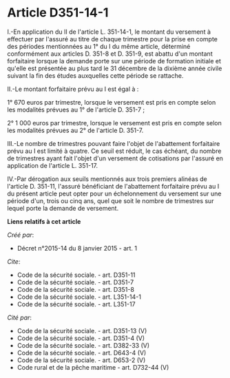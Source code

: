 # Article D351-14-1

I.-En application du II de l'article L. 351-14-1, le montant du versement à effectuer par l'assuré au titre de chaque
trimestre pour la prise en compte des périodes mentionnées au 1° du I du même article, déterminé conformément aux articles D.
351-8 et D. 351-9, est abattu d'un montant forfaitaire lorsque la demande porte sur une période de formation initiale et
qu'elle est présentée au plus tard le 31 décembre de la dixième année civile suivant la fin des études auxquelles cette
période se rattache. 

II.-Le montant forfaitaire prévu au I est égal à : 

1° 670 euros par trimestre, lorsque le versement est pris en compte selon les modalités prévues au 1° de l'article D.
351-7 ; 

2° 1 000 euros par trimestre, lorsque le versement est pris en compte selon les modalités prévues au 2° de l'article D.
351-7. 

III.-Le nombre de trimestres pouvant faire l'objet de l'abattement forfaitaire prévu au I est limité à quatre. Ce seuil est
réduit, le cas échéant, du nombre de trimestres ayant fait l'objet d'un versement de cotisations par l'assuré en application
de l'article L. 351-17.

IV.-Par dérogation aux seuils mentionnés aux trois premiers alinéas de l'article D. 351-11, l'assuré bénéficiant de
l'abattement forfaitaire prévu au I du présent article peut opter pour un échelonnement du versement sur une période d'un,
trois ou cinq ans, quel que soit le nombre de trimestres sur lequel porte la demande de versement.

**Liens relatifs à cet article**

_Créé par_:

  - Décret n°2015-14 du 8 janvier 2015 - art. 1

_Cite_:

  - Code de la sécurité sociale. - art. D351-11
  - Code de la sécurité sociale. - art. D351-7
  - Code de la sécurité sociale. - art. D351-8
  - Code de la sécurité sociale. - art. L351-14-1
  - Code de la sécurité sociale. - art. L351-17

_Cité par_:

  - Code de la sécurité sociale. - art. D351-13 (V)
  - Code de la sécurité sociale. - art. D351-4 (V)
  - Code de la sécurité sociale. - art. D382-33 (V)
  - Code de la sécurité sociale. - art. D643-4 (V)
  - Code de la sécurité sociale. - art. D653-2 (V)
  - Code rural et de la pêche maritime - art. D732-44 (V)

